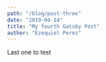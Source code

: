 ```yaml
---
path: "/blog/post-three"
date: "2019-04-14"
title: "My fourth Gatsby Post"
author: "Ezequiel Perez"
---
```


Last one to test
